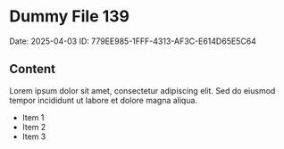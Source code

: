 # Dummy File 139

Date: 2025-04-03
ID: 779EE985-1FFF-4313-AF3C-E614D65E5C64

## Content

Lorem ipsum dolor sit amet, consectetur adipiscing elit.
Sed do eiusmod tempor incididunt ut labore et dolore magna aliqua.

* Item 1
* Item 2
* Item 3
